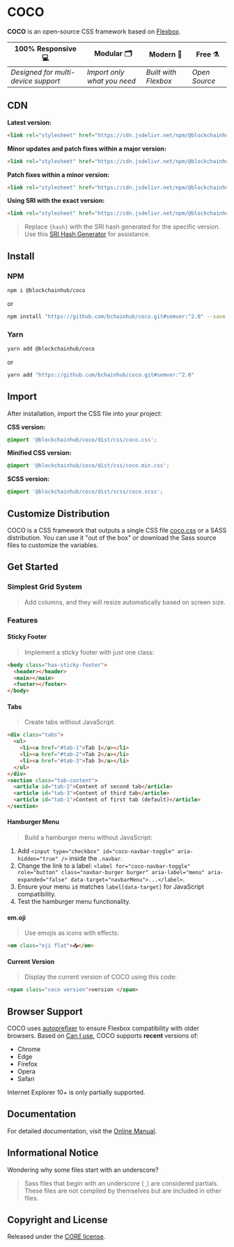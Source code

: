 
# COCO

**COCO** is an open-source CSS framework based on [Flexbox](https://developer.mozilla.org/en-US/docs/Web/CSS/CSS_Flexible_Box_Layout/Using_CSS_flexible_boxes).

100% Responsive 💻 | Modular 🗂 | Modern 💈 | Free ⚗️
--- | --- | --- | ---
*Designed for multi-device support* | *Import only what you need* | *Built with Flexbox* | *Open Source*

## CDN

**Latest version:**

```html
<link rel="stylesheet" href="https://cdn.jsdelivr.net/npm/@blockchainhub/coco/dist/css/coco.min.css" />
```

**Minor updates and patch fixes within a major version:**

```html
<link rel="stylesheet" href="https://cdn.jsdelivr.net/npm/@blockchainhub/coco@2/dist/css/coco.min.css" />
```

**Patch fixes within a minor version:**

```html
<link rel="stylesheet" href="https://cdn.jsdelivr.net/npm/@blockchainhub/coco@2.0/dist/css/coco.min.css" />
```

**Using SRI with the exact version:**

```html
<link rel="stylesheet" href="https://cdn.jsdelivr.net/npm/@blockchainhub/coco@2.0.0/dist/css/coco.min.css" integrity="sha384-{hash}" crossorigin="anonymous" />
```

> Replace `{hash}` with the SRI hash generated for the specific version. Use this [SRI Hash Generator](https://www.srihash.org/) for assistance.

## Install

### NPM

```sh
npm i @blockchainhub/coco
```

or

```sh
npm install "https://github.com/bchainhub/coco.git#semver:^2.0" --save
```

### Yarn

```sh
yarn add @blockchainhub/coco
```

or

```sh
yarn add "https://github.com/bchainhub/coco.git#semver:^2.0"
```

## Import

After installation, import the CSS file into your project:

**CSS version:**

```css
@import '@blockchainhub/coco/dist/css/coco.css';
```

**Minified CSS version:**

```css
@import '@blockchainhub/coco/dist/css/coco.min.css';
```

**SCSS version:**

```css
@import '@blockchainhub/coco/dist/scss/coco.scss';
```

## Customize Distribution

COCO is a CSS framework that outputs a single CSS file [coco.css](https://github.com/bchainhub/coco/blob/master/dist/css/coco.css) or a SASS distribution. You can use it "out of the box" or download the Sass source files to customize the variables.

## Get Started

### Simplest Grid System

> Add columns, and they will resize automatically based on screen size.

### Features

#### Sticky Footer

> Implement a sticky footer with just one class:

```html
<body class="has-sticky-footer">
  <header></header>
  <main></main>
  <footer></footer>
</body>
```

#### Tabs

> Create tabs without JavaScript:

```html
<div class="tabs">
  <ul>
    <li><a href="#tab-1">Tab 1</a></li>
    <li><a href="#tab-2">Tab 2</a></li>
    <li><a href="#tab-3">Tab 3</a></li>
  </ul>
</div>
<section class="tab-content">
  <article id="tab-2">Content of second tab</article>
  <article id="tab-3">Content of third tab</article>
  <article id="tab-1">Content of first tab (default)</article>
</section>
```

#### Hamburger Menu

> Build a hamburger menu without JavaScript:

1. Add `<input type="checkbox" id="coco-navbar-toggle" aria-hidden="true" />` inside the `.navbar`.
2. Change the link to a label: `<label for="coco-navbar-toggle" role="button" class="navbar-burger burger" aria-label="menu" aria-expanded="false" data-target="navbarMenu">...</label>`.
3. Ensure your menu `id` matches `label[data-target]` for JavaScript compatibility.
4. Test the hamburger menu functionality.

#### em.oji

> Use emojis as icons with effects:

```html
<em class="oji flat">📥</em>
```

#### Current Version

> Display the current version of COCO using this code:

```html
<span class="coco version">version </span>
```

## Browser Support

COCO uses [autoprefixer](https://github.com/postcss/autoprefixer) to ensure Flexbox compatibility with older browsers. Based on [Can I use](https://caniuse.com/#feat=flexbox), COCO supports **recent** versions of:

- Chrome
- Edge
- Firefox
- Opera
- Safari

Internet Explorer 10+ is only partially supported.

## Documentation

For detailed documentation, visit the [Online Manual](https://bchainhub.github.io/coco/).

## Informational Notice

Wondering why some files start with an underscore?

> Sass files that begin with an underscore (`_`) are considered partials. These files are not compiled by themselves but are included in other files.

## Copyright and License

Released under the [CORE license](LICENSE).
